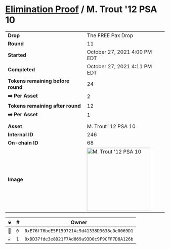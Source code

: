 # [Elimination Proof](./readme.md) / M. Trout &#039;12 PSA 10

|||
|---|---|
| **Drop** | The FREE Pax Drop |
| **Round** | 11 |
| **Started** | October 27, 2021 4:00 PM EDT |
| **Completed** | October 27, 2021 4:11 PM EDT |
| **Tokens remaining before round** | 24 |
| **➡️ Per Asset** | 2 |
| **Tokens remaining after round** | 12 |
| **➡️ Per Asset** | 1 |
| | |
| **Asset** | M. Trout &#039;12 PSA 10 |
| **Internal ID** | 246 |
| **On-chain ID** | 68 |
| **Image** | <img src="https://tcdn.blokpax.com/94aa4804-2e3b-4700-a0aa-ad617567a755/6c0baf8cc02e1e48ed28e2f3e6674ecb0f9d21346e11a73eeb5a4e61326db0f4.jpg" height="200" alt="M. Trout &#039;12 PSA 10" /> |


| 💀 | # | Owner |
| --- | --- | --- |
| 👑 | `0` | `0xE76f76beE5F159721Ac9d41338D3638cDe0069D1` |
| 💀 | `1` | `0xDD37fde3e8D21F7Ad869a93D0c9F9CFF7D8A126b` |
